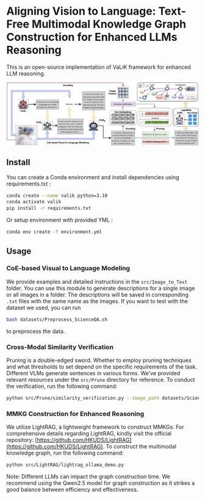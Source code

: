 # Aligning Vision to Language: Text-Free Multimodal Knowledge Graph Construction for Enhanced LLMs Reasoning

This is an open-source implementation of VaLiK framework for enhanced LLM reasoning.

![Figure 1: VaLiK Pipeline](pipeline.jpg)

## Install

You can create a Conda environment and install dependencies using requirements.txt :
```bash
conda create --name valik python=3.10
conda activate valik
pip install -r requirements.txt
```
Or setup environment with provided YML :
```bash
conda env create -f environment.yml
```

## Usage

### CoE-based Visual to Language Modeling
We provide examples and detailed instructions in the `src/Image_to_Text` folder. You can use this module to generate descriptions for a single image or all images in a folder. The descriptions will be saved in corresponding `.txt` files with the same name as the images.
If you want to test with the dataset we used, you can run
```bash
bash datasets/Preprocess_ScienceQA.sh
```
to preprocess the data.

### Cross-Modal Similarity Verification
Pruning is a double-edged sword. Whether to employ pruning techniques and what thresholds to set depend on the specific requirements of the task. Different VLMs generate sentences in various forms. We've provided relevant resources under the `src/Prune` directory for reference.
To conduct the verification, run the following command:
```bash
python src/Prune/similarity_verification.py --image_path datasets/ScienceQA/data/scienceqa/images/train/1/image.png --text_path datasets/ScienceQA/data/scienceqa/images/train/1/image.txt --threshold 0.20 --mode sentence
```

### MMKG Construction for Enhanced Reasoning
We utilize LightRAG, a lightweight framework to construct MMKGs. For comprehensive details regarding LightRAG, kindly visit the official repository: [https://github.com/HKUDS/LightRAG](https://github.com/HKUDS/LightRAG).
To construct the multimodal knowledge graph, run the following command:
```bash
python src/LightRAG/lightrag_ollama_demo.py
```
Note: Different LLMs can impact the graph construction time. We recommend using the Qwen2.5 model for graph construction as it strikes a good balance between efficiency and effectiveness.
